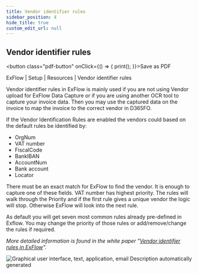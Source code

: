 ```yaml
---
title: Vendor identifier rules
sidebar_position: 4
hide_title: true
custom_edit_url: null
---
```

## Vendor identifier rules
<button class="pdf-button" onClick={() => { print(); }}>Save as PDF</button>

ExFlow \| Setup \| Resources \| Vendor identifier rules

Vendor identifier rules in ExFlow is mainly used if you are not using Vendor upload for ExFlow Data Capture or if you are using another OCR tool to capture your invoice data. Then you may use the captured data on the invoice to map the invoice to the correct vendor in D365FO.

If the Vendor Identification Rules are enabled the vendors could based on the default rules be identified by:

- OrgNum
- VAT number
- FiscalCode
- BankIBAN
- AccountNum
- Bank account
- Locator

There must be an exact match for ExFlow to find the vendor. It is enough to capture one of these fields. VAT number has highest priority. The rules will walk through the Priority and if the first rule gives a unique vendor the logic will stop. Otherwise ExFlow will look into the next rule.

As default you will get seven most common rules already pre-defined in Exflow. You may change the priority of those rules or add/remove/change the rules if required.

*More detailed information is found in the white paper "[Vendor identifier rules in ExFlow](https://support.signupsoftware.com/knowledgebase/article/KA-01315)".*

![Graphical user interface, text, application, email Description automatically generated](@site/static/img/media/image66.png)

